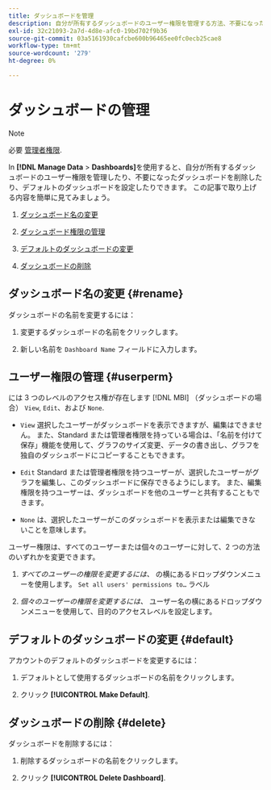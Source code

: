 ```yaml
---
title: ダッシュボードを管理
description: 自分が所有するダッシュボードのユーザー権限を管理する方法、不要になったダッシュボードを削除する方法、およびデフォルトのダッシュボードを設定する方法について説明します。
exl-id: 32c21093-2a7d-4d8e-afc0-19bd702f9b36
source-git-commit: 03a5161930cafcbe600b96465ee0fc0ecb25cae8
workflow-type: tm+mt
source-wordcount: '279'
ht-degree: 0%

---
```


# ダッシュボードの管理

>[!NOTE]
>
>必要 [管理者権限](../../administrator/user-management/user-management.md).

In **[!DNL Manage Data** > **Dashboards]**&#x200B;を使用すると、自分が所有するダッシュボードのユーザー権限を管理したり、不要になったダッシュボードを削除したり、デフォルトのダッシュボードを設定したりできます。 この記事で取り上げる内容を簡単に見てみましょう。

1. [ダッシュボード名の変更](#rename)

1. [ダッシュボード権限の管理](#userperm)

1. [デフォルトのダッシュボードの変更](#default)

1. [ダッシュボードの削除](#delete)

## ダッシュボード名の変更 {#rename}

ダッシュボードの名前を変更するには：

1. 変更するダッシュボードの名前をクリックします。

2. 新しい名前を `Dashboard Name` フィールドに入力します。

## ユーザー権限の管理 {#userperm}

には 3 つのレベルのアクセス権が存在します [!DNL MBI] （ダッシュボードの場合） `View`, `Edit`、および `None`.

* `View` 選択したユーザーがダッシュボードを表示できますが、編集はできません。 また、Standard または管理者権限を持っている場合は、「名前を付けて保存」機能を使用して、グラフのサイズ変更、データの書き出し、グラフを独自のダッシュボードにコピーすることもできます。

* `Edit` Standard または管理者権限を持つユーザーが、選択したユーザーがグラフを編集し、このダッシュボードに保存できるようにします。 また、編集権限を持つユーザーは、ダッシュボードを他のユーザーと共有することもできます。

* `None` は、選択したユーザーがこのダッシュボードを表示または編集できないことを意味します。

ユーザー権限は、すべてのユーザーまたは個々のユーザーに対して、2 つの方法のいずれかを変更できます。

1. *すべてのユーザーの権限を変更するには、* の横にあるドロップダウンメニューを使用します。 `Set all users' permissions to…` ラベル

1. *個々のユーザーの権限を変更するには、* ユーザー名の横にあるドロップダウンメニューを使用して、目的のアクセスレベルを設定します。

## デフォルトのダッシュボードの変更 {#default}

アカウントのデフォルトのダッシュボードを変更するには：

1. デフォルトとして使用するダッシュボードの名前をクリックします。

1. クリック **[!UICONTROL Make Default]**.

## ダッシュボードの削除 {#delete}

ダッシュボードを削除するには：

1. 削除するダッシュボードの名前をクリックします。

1. クリック **[!UICONTROL Delete Dashboard]**.
